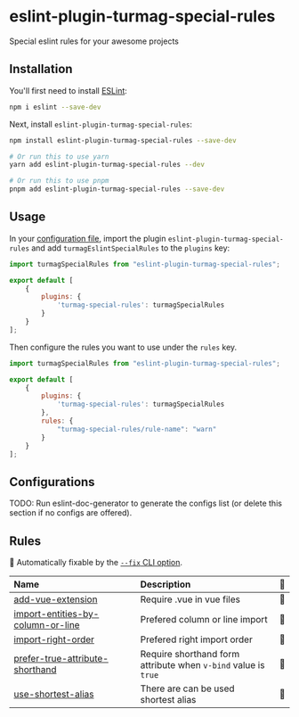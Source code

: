 # eslint-plugin-turmag-special-rules

Special eslint rules for your awesome projects

## Installation

You'll first need to install [ESLint](https://eslint.org/):

```sh
npm i eslint --save-dev
```

Next, install `eslint-plugin-turmag-special-rules`:

```sh
npm install eslint-plugin-turmag-special-rules --save-dev

# Or run this to use yarn
yarn add eslint-plugin-turmag-special-rules --dev

# Or run this to use pnpm
pnpm add eslint-plugin-turmag-special-rules --save-dev
```

## Usage

In your [configuration file](https://eslint.org/docs/latest/use/configure/configuration-files#configuration-file), import the plugin `eslint-plugin-turmag-special-rules` and add `turmagEslintSpecialRules` to the `plugins` key:

```js
import turmagSpecialRules from "eslint-plugin-turmag-special-rules";

export default [
    {
        plugins: {
            'turmag-special-rules': turmagSpecialRules
        }
    }
];
```


Then configure the rules you want to use under the `rules` key.

```js
import turmagSpecialRules from "eslint-plugin-turmag-special-rules";

export default [
    {
        plugins: {
            'turmag-special-rules': turmagSpecialRules
        },
        rules: {
            "turmag-special-rules/rule-name": "warn"
        }
    }
];
```



## Configurations

<!-- begin auto-generated configs list -->
TODO: Run eslint-doc-generator to generate the configs list (or delete this section if no configs are offered).
<!-- end auto-generated configs list -->



## Rules

<!-- begin auto-generated rules list -->

🔧 Automatically fixable by the [`--fix` CLI option](https://eslint.org/docs/user-guide/command-line-interface#--fix).

| Name                                                                                 | Description                                                    | 🔧 |
| :----------------------------------------------------------------------------------- | :------------------------------------------------------------- | :- |
| [add-vue-extension](docs/rules/add-vue-extension.md)                                 | Require .vue in vue files                                      | 🔧 |
| [import-entities-by-column-or-line](docs/rules/import-entities-by-column-or-line.md) | Prefered column or line import                                 | 🔧 |
| [import-right-order](docs/rules/import-right-order.md)                               | Prefered right import order                                    | 🔧 |
| [prefer-true-attribute-shorthand](docs/rules/prefer-true-attribute-shorthand.md)     | Require shorthand form attribute when `v-bind` value is `true` | 🔧 |
| [use-shortest-alias](docs/rules/use-shortest-alias.md)                               | There are can be used shortest alias                           | 🔧 |

<!-- end auto-generated rules list -->



